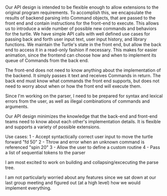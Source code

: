Our API design is intended to be flexible enough to allow extensions to the original program requirements. To accomplish this, we encapsulate the results of backend parsing into Command objects, that are passed to the front end and contain instructions for the front-end to execute. This allows us to introduce a wide number of possible new commands and behaviors for the turtle. We have simple API calls with well defined use cases for passing back and forth user input text, user input history, and library functions. We maintain the Turtle's state in the front end, but allow the back end to access it in a read-only fashion if necessary. This makes for easier animation, since the frontend can choose how and when to implement its queue of Commands from the back end.

The front-end does not need to know anything about the implementation of the backend. It simply passes it text and receives Commands in return. The back end must know what commands the front end supports, but does not need to worry about when or how the front end will execute them.

Since I'm working on the parser, I need to be prepared for syntax and lexical errors from the user, as well as illegal combinations of commands and arguments.

Our API design minimizes the knowledge that the back-end and front-end teams need to know about each other's implementation details. It is flexible and supports a variety of possible extensions.

Use cases:
1 - Accept syntactically correct user input to move the turtle forward "fd 50"
2 - Throw and error when an unknown command is referenced "spin 20"
3 - Allow the user to define a custom routine
4 - Pass a list of sequential tokens to the parser

I am most excited to work on building and collapsing/excecuting the parse tree.

I am not particularly worried about any features since we sat down at our last group meeting and figured out (at a high level) how we would implement everything. 
